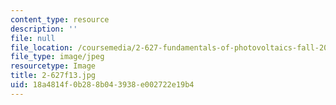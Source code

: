 ```yaml
---
content_type: resource
description: ''
file: null
file_location: /coursemedia/2-627-fundamentals-of-photovoltaics-fall-2013/18a4814f0b288b043938e002722e19b4_2-627f13.jpg
file_type: image/jpeg
resourcetype: Image
title: 2-627f13.jpg
uid: 18a4814f-0b28-8b04-3938-e002722e19b4
---
```

